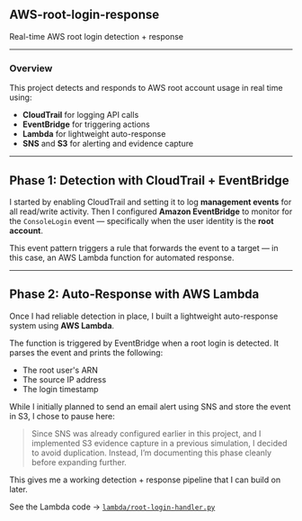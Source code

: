 ## AWS-root-login-response

Real-time AWS root login detection + response

---

### Overview

This project detects and responds to AWS root account usage in real time using:

* **CloudTrail** for logging API calls
* **EventBridge** for triggering actions
* **Lambda** for lightweight auto-response
* **SNS** and **S3** for alerting and evidence capture

---

## Phase 1: Detection with CloudTrail + EventBridge

I started by enabling CloudTrail and setting it to log **management events** for all read/write activity. Then I configured **Amazon EventBridge** to monitor for the `ConsoleLogin` event — specifically when the user identity is the **root account**.

This event pattern triggers a rule that forwards the event to a target — in this case, an AWS Lambda function for automated response.

---

## Phase 2: Auto-Response with AWS Lambda

Once I had reliable detection in place, I built a lightweight auto-response system using **AWS Lambda**.

The function is triggered by EventBridge when a root login is detected. It parses the event and prints the following:

* The root user's ARN
* The source IP address
* The login timestamp

While I initially planned to send an email alert using SNS and store the event in S3, I chose to pause here:

> Since SNS was already configured earlier in this project, and I implemented S3 evidence capture in a previous simulation, I decided to avoid duplication. Instead, I’m documenting this phase cleanly before expanding further.

This gives me a working detection + response pipeline that I can build on later.

 See the Lambda code → [`lambda/root-login-handler.py`](lambda/root-login-handler.py)

